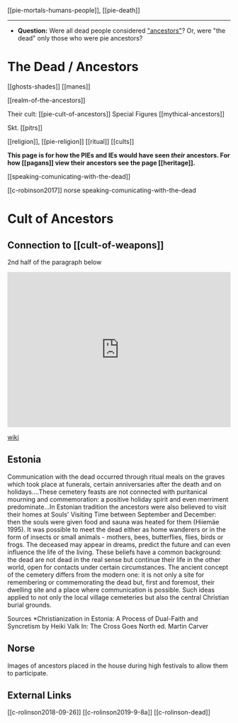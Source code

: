 [[pie-mortals-humans-people]], [[pie-death]]

---

- **Question:** Were all dead people considered ["ancestors"](pie-ancestors.md)? Or, were "the dead" only those who were pie ancestors?

# The Dead / Ancestors
[[ghosts-shades]]
[[manes]]

[[realm-of-the-ancestors]]


Their cult: [[pie-cult-of-ancestors]]
Special Figures [[mythical-ancestors]]


Skt. [[pitrs]]

[[religion]], [[pie-religion]] [[ritual]] [[cults]]

**This page is for how the PIEs and IEs would have seen *their* ancestors. For how [[pagans]] view their ancestors see the page [[heritage]].**

[[speaking-comunicating-with-the-dead]]


[[c-robinson2017]] norse speaking-comunicating-with-the-dead


# Cult of Ancestors
## Connection to [[cult-of-weapons]]
2nd half of the paragraph below
<iframe width="100%" height="350" frameborder="0" allow="accelerometer; autoplay; clipboard-write; encrypted-media; gyroscope; picture-in-picture" allowfullscreen src="https://en.wikipedia.org/wiki/Proto-Indo-European-mythology#Cults"></iframe>

[wiki](https://en.wikipedia.org/wiki/Proto-Indo-European-mythology#Cults)

## Estonia
Communication with the dead occurred through ritual meals on the graves which took place at funerals, certain anniversaries after the death and on holidays….These cemetery feasts are not connected with puritanical mourning and commemoration: a positive holiday spirit and even merriment predominate…In Estonian tradition the ancestors were also believed to visit their homes at Souls' Visiting Time between September and December: then the souls were given food and sauna was heated for them (Hiiemäe 1995). It was possible to meet the dead either as home wanderers or in the form of insects or small animals - mothers, bees, butterflies, flies, birds or frogs. The deceased may appear in dreams, predict the future and can even influence the life of the living. These beliefs have a common background: the dead are not dead in the real sense but continue their life in the other world, open for contacts under certain circumstances. The ancient concept of the cemetery differs from the modern one: it is not only a site for remembering or commemorating the dead but, first and foremost, their dwelling site and a place where communication is possible. Such ideas applied to not only the local village cemeteries but also the central Christian burial grounds.


Sources
*Christianization in Estonia: A Process of Dual-Faith and Syncretism by Heiki Valk In: The Cross Goes North ed. Martin Carver


## Norse
Images of ancestors placed in the house during high festivals to allow them to participate.

## External Links
[[c-rolinson2018-09-26]]
[[c-rolinson2019-9-8a]]
[[c-rolinson-dead]]